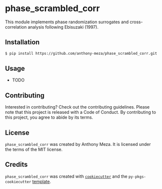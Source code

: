 # phase_scrambled_corr

This module implements phase randomization surrogates and cross-correlation analysis following Ebisuzaki (1997).

## Installation

```bash
$ pip install https://github.com/anthony-meza/phase_scrambled_corr.git
```

## Usage

- TODO

## Contributing

Interested in contributing? Check out the contributing guidelines. Please note that this project is released with a Code of Conduct. By contributing to this project, you agree to abide by its terms.

## License

`phase_scrambled_corr` was created by Anthony Meza. It is licensed under the terms of the MIT license.

## Credits

`phase_scrambled_corr` was created with [`cookiecutter`](https://cookiecutter.readthedocs.io/en/latest/) and the `py-pkgs-cookiecutter` [template](https://github.com/py-pkgs/py-pkgs-cookiecutter).
